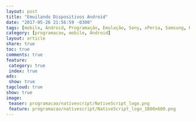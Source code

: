 ```yaml
---
layout: post
title: "Emuilando Dispositivos Android"
date: "2017-05-26 21:56:59 -0300"
tags: [mobile, Android, Programação, Emulação, Sony, xPeria, Samsung, HTC, Xayomin ]
category: [programacao, mobile, Android]
layout: article
share: true
toc: true
comments: true
feature:
 category: true
 index: true
ads:
 show: true
tagcloud: true
show: true
image:
 teaser: programacao/nativescript/NativeScript_logo.png
 feature: programacao/nativescript/NativeScript_logo_1800x600.png
---
```

